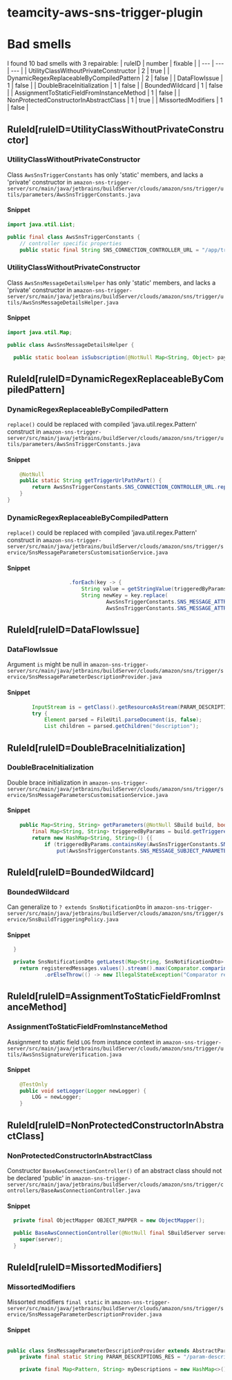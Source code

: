 # teamcity-aws-sns-trigger-plugin 
 
# Bad smells
I found 10 bad smells with 3 repairable:
| ruleID | number | fixable |
| --- | --- | --- |
| UtilityClassWithoutPrivateConstructor | 2 | true |
| DynamicRegexReplaceableByCompiledPattern | 2 | false |
| DataFlowIssue | 1 | false |
| DoubleBraceInitialization | 1 | false |
| BoundedWildcard | 1 | false |
| AssignmentToStaticFieldFromInstanceMethod | 1 | false |
| NonProtectedConstructorInAbstractClass | 1 | true |
| MissortedModifiers | 1 | false |
## RuleId[ruleID=UtilityClassWithoutPrivateConstructor]
### UtilityClassWithoutPrivateConstructor
Class `AwsSnsTriggerConstants` has only 'static' members, and lacks a 'private' constructor
in `amazon-sns-trigger-server/src/main/java/jetbrains/buildServer/clouds/amazon/sns/trigger/utils/parameters/AwsSnsTriggerConstants.java`
#### Snippet
```java
import java.util.List;

public final class AwsSnsTriggerConstants {
    // controller specific properties
    public static final String SNS_CONNECTION_CONTROLLER_URL = "/app/trigger/sns/**";
```

### UtilityClassWithoutPrivateConstructor
Class `AwsSnsMessageDetailsHelper` has only 'static' members, and lacks a 'private' constructor
in `amazon-sns-trigger-server/src/main/java/jetbrains/buildServer/clouds/amazon/sns/trigger/utils/AwsSnsMessageDetailsHelper.java`
#### Snippet
```java
import java.util.Map;

public class AwsSnsMessageDetailsHelper {

  public static boolean isSubscription(@NotNull Map<String, Object> payload) {
```

## RuleId[ruleID=DynamicRegexReplaceableByCompiledPattern]
### DynamicRegexReplaceableByCompiledPattern
`replace()` could be replaced with compiled 'java.util.regex.Pattern' construct
in `amazon-sns-trigger-server/src/main/java/jetbrains/buildServer/clouds/amazon/sns/trigger/utils/parameters/AwsSnsTriggerConstants.java`
#### Snippet
```java
    @NotNull
    public static String getTriggerUrlPathPart() {
        return AwsSnsTriggerConstants.SNS_CONNECTION_CONTROLLER_URL.replace("/**", "");
    }
}
```

### DynamicRegexReplaceableByCompiledPattern
`replace()` could be replaced with compiled 'java.util.regex.Pattern' construct
in `amazon-sns-trigger-server/src/main/java/jetbrains/buildServer/clouds/amazon/sns/trigger/service/SnsMessageParametersCustomisationService.java`
#### Snippet
```java
                    .forEach(key -> {
                        String value = getStringValue(triggeredByParams, key);
                        String newKey = key.replace(
                                AwsSnsTriggerConstants.SNS_MESSAGE_ATTRIBUTES_PARAMETER_PLACEHOLDER_KEY_PREFIX,
                                AwsSnsTriggerConstants.SNS_MESSAGE_ATTRIBUTES_PARAMETER_PLACEHOLDER
```

## RuleId[ruleID=DataFlowIssue]
### DataFlowIssue
Argument `is` might be null
in `amazon-sns-trigger-server/src/main/java/jetbrains/buildServer/clouds/amazon/sns/trigger/service/SnsMessageParameterDescriptionProvider.java`
#### Snippet
```java
        InputStream is = getClass().getResourceAsStream(PARAM_DESCRIPTIONS_RES);
        try {
            Element parsed = FileUtil.parseDocument(is, false);
            List children = parsed.getChildren("description");

```

## RuleId[ruleID=DoubleBraceInitialization]
### DoubleBraceInitialization
Double brace initialization
in `amazon-sns-trigger-server/src/main/java/jetbrains/buildServer/clouds/amazon/sns/trigger/service/SnsMessageParametersCustomisationService.java`
#### Snippet
```java
    public Map<String, String> getParameters(@NotNull SBuild build, boolean emulationMode) {
        final Map<String, String> triggeredByParams = build.getTriggeredBy().getParameters();
        return new HashMap<String, String>() {{
            if (triggeredByParams.containsKey(AwsSnsTriggerConstants.SNS_MESSAGE_SUBJECT_PARAMETER_PLACEHOLDER_KEY) || emulationMode) {
                put(AwsSnsTriggerConstants.SNS_MESSAGE_SUBJECT_PARAMETER_PLACEHOLDER,
```

## RuleId[ruleID=BoundedWildcard]
### BoundedWildcard
Can generalize to `? extends SnsNotificationDto`
in `amazon-sns-trigger-server/src/main/java/jetbrains/buildServer/clouds/amazon/sns/trigger/service/SnsBuildTriggeringPolicy.java`
#### Snippet
```java
  }

  private SnsNotificationDto getLatest(Map<String, SnsNotificationDto> registeredMessages) {
    return registeredMessages.values().stream().max(Comparator.comparing(SnsNotificationDto::getTimestamp))
            .orElseThrow(() -> new IllegalStateException("Comparator returned null for list of messages. This should never happen"));
```

## RuleId[ruleID=AssignmentToStaticFieldFromInstanceMethod]
### AssignmentToStaticFieldFromInstanceMethod
Assignment to static field `LOG` from instance context
in `amazon-sns-trigger-server/src/main/java/jetbrains/buildServer/clouds/amazon/sns/trigger/utils/AwsSnsSignatureVerification.java`
#### Snippet
```java
    @TestOnly
    public void setLogger(Logger newLogger) {
        LOG = newLogger;
    }

```

## RuleId[ruleID=NonProtectedConstructorInAbstractClass]
### NonProtectedConstructorInAbstractClass
Constructor `BaseAwsConnectionController()` of an abstract class should not be declared 'public'
in `amazon-sns-trigger-server/src/main/java/jetbrains/buildServer/clouds/amazon/sns/trigger/controllers/BaseAwsConnectionController.java`
#### Snippet
```java
  private final ObjectMapper OBJECT_MAPPER = new ObjectMapper();

  public BaseAwsConnectionController(@NotNull final SBuildServer server) {
    super(server);
  }
```

## RuleId[ruleID=MissortedModifiers]
### MissortedModifiers
Missorted modifiers `final static`
in `amazon-sns-trigger-server/src/main/java/jetbrains/buildServer/clouds/amazon/sns/trigger/service/SnsMessageParameterDescriptionProvider.java`
#### Snippet
```java

public class SnsMessageParameterDescriptionProvider extends AbstractParameterDescriptionProvider {
    private final static String PARAM_DESCRIPTIONS_RES = "/param-descriptions.xml";

    private final Map<Pattern, String> myDescriptions = new HashMap<>();
```

